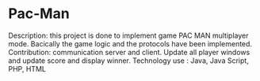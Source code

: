 # Pac-Man

Description: this project is done to implement game PAC MAN multiplayer mode. Bacically the game logic and the protocols have been implemented.
Contribution: communication server and client. Update all player windows and update score and display winner.
Technology use : Java, Java Script, PHP, HTML

